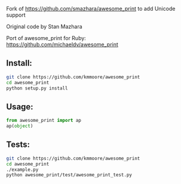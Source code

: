 Fork of https://github.com/smazhara/awesome_print to add Unicode support

Original code by Stan Mazhara

Port of awesome_print for Ruby: https://github.com/michaeldv/awesome_print

Install:
--------

```Bash
git clone https://github.com/kmmoore/awesome_print
cd awesome_print
python setup.py install
```


Usage:
------

```Python
from awesome_print import ap
ap(object)
```


Tests:
--------------

```Bash
git clone https://github.com/kmmoore/awesome_print
cd awesome_print
./example.py
python awesome_print/test/awesome_print_test.py
```